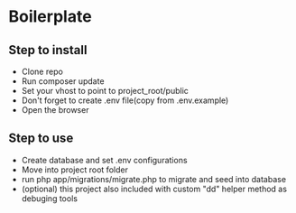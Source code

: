 # Boilerplate
## Step to install
- Clone repo
- Run composer update
- Set your vhost to point to project_root/public
- Don't forget to create .env file(copy from .env.example)
- Open the browser

## Step to use
- Create database and set .env configurations
- Move into project root folder
- run php app/migrations/migrate.php to migrate and seed into database
- (optional) this project also included with custom "dd" helper method as debuging tools